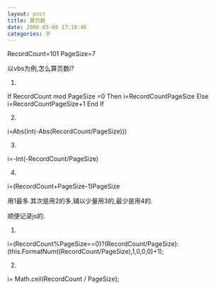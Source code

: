 ```yaml
---
layout: post
title: 算页数 
date: 2006-03-08 17:10:46
categories: 手
---
```

RecordCount=101
PageSize=7

以vbs为例,怎么算页数i?

1.
If RecordCount mod PageSize =0 Then
 i=RecordCountPageSize
Else
 i=RecordCountPageSize+1
End If 

2.
i=Abs(Int(-Abs(RecordCount/PageSize)))

3.
i=-Int(-RecordCount/PageSize)

4.
i=(RecordCount+PageSize-1)PageSize

用1最多.其次是用2的多,辅以少量用3的,最少是用4的.

顺便记录js的.

1.
i=(RecordCount%PageSize==0)?(RecordCount/PageSize):(this.FormatNum((RecordCount/PageSize),1,0,0,0)+1);

2.
i= Math.ceil(RecordCount / PageSize);